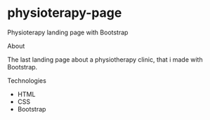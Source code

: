 # physioterapy-page
Physioterapy landing page with Bootstrap


About


The last landing page about a physiotherapy 
clinic, that i made with Bootstrap.


Technologies
- HTML
- CSS
- Bootstrap

